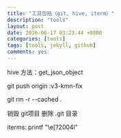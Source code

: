 ```yaml
---
title: "工具包括（git, hive, iterm）"
description: "tools"
layout: post
date: 2016-06-17 03:23:44 +0800
categories: [tools]
tags: [tools, jekyll, github]
comments: yes
---
```

hive 方法：get_json_object 

git push origin :v3-kmn-fix

git rm -r --cached .

销毁 git项目 删除 .git 目录

iterms:   printf "\e[?2004l"
